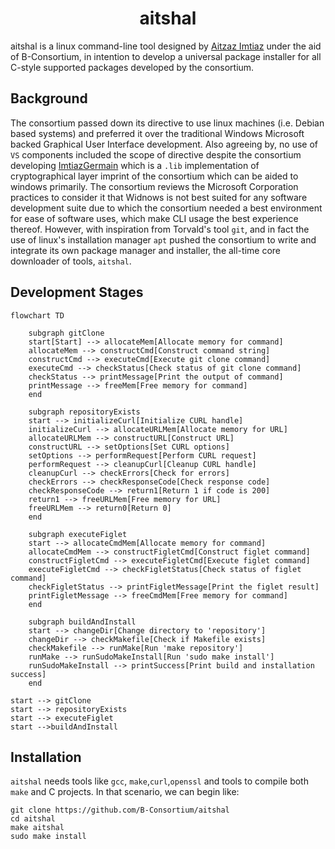 <h1 align=center>aitshal</h1>
aitshal is a linux command-line tool designed by <a href="https://github.com/AitzazImtiaz/">Aitzaz Imtiaz</a> under the aid of B-Consortium, in intention to develop a universal package installer for all C-style supported packages developed by the consortium. 

## Background
The consortium passed down its directive to use linux machines (i.e. Debian based systems) and preferred it over the traditional Windows Microsoft backed Graphical User Interface development. Also agreeing by, no use of ``VS`` components included the scope of directive despite the consortium developing <a href="https://github.com/B-Consortium/ImtiazGermain">ImtiazGermain</a> which is a ``.lib`` implementation of cryptographical layer imprint of the consortium which can be aided to windows primarily. The consortium reviews the Microsoft Corporation practices to consider it that Widnows is not best suited for  any software development suite due to which the consortium needed a best environment for ease of software uses, which make CLI usage the best experience thereof. However, with inspiration from Torvald's tool ``git``, and in fact the use of linux's installation manager ``apt`` pushed the consortium to write and integrate its own package manager and installer, the all-time core downloader of tools, ``aitshal``.

## Development Stages
```mermaid
flowchart TD

    subgraph gitClone
    start[Start] --> allocateMem[Allocate memory for command]
    allocateMem --> constructCmd[Construct command string]
    constructCmd --> executeCmd[Execute git clone command]
    executeCmd --> checkStatus[Check status of git clone command]
    checkStatus --> printMessage[Print the output of command]
    printMessage --> freeMem[Free memory for command]
    end

    subgraph repositoryExists
    start --> initializeCurl[Initialize CURL handle]
    initializeCurl --> allocateURLMem[Allocate memory for URL]
    allocateURLMem --> constructURL[Construct URL]
    constructURL --> setOptions[Set CURL options]
    setOptions --> performRequest[Perform CURL request]
    performRequest --> cleanupCurl[Cleanup CURL handle]
    cleanupCurl --> checkErrors[Check for errors]
    checkErrors --> checkResponseCode[Check response code]
    checkResponseCode --> return1[Return 1 if code is 200]
    return1 --> freeURLMem[Free memory for URL]
    freeURLMem --> return0[Return 0]
    end

    subgraph executeFiglet
    start --> allocateCmdMem[Allocate memory for command]
    allocateCmdMem --> constructFigletCmd[Construct figlet command]
    constructFigletCmd --> executeFigletCmd[Execute figlet command]
    executeFigletCmd --> checkFigletStatus[Check status of figlet command]
    checkFigletStatus --> printFigletMessage[Print the figlet result]
    printFigletMessage --> freeCmdMem[Free memory for command]
    end

    subgraph buildAndInstall
    start --> changeDir[Change directory to 'repository']
    changeDir --> checkMakefile[Check if Makefile exists]
    checkMakefile --> runMake[Run 'make repository']
    runMake --> runSudoMakeInstall[Run 'sudo make install']
    runSudoMakeInstall --> printSuccess[Print build and installation success]
    end

start --> gitClone
start --> repositoryExists
start --> executeFiglet
start -->buildAndInstall
```

## Installation 
``aitshal`` needs tools like ``gcc``, ``make``,``curl``,``openssl`` and tools to compile both ``make`` and C projects. In that scenario, we can begin like:

```
git clone https://github.com/B-Consortium/aitshal
cd aitshal
make aitshal
sudo make install
```
